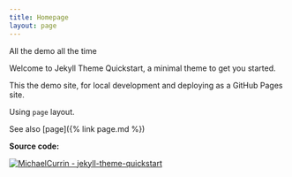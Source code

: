 ```yaml
---
title: Homepage
layout: page
---
```


All the demo all the time

Welcome to Jekyll Theme Quickstart, a minimal theme to get you started.

This the demo site, for local development and deploying as a GitHub Pages site.

Using `page` layout.

See also [page]({% link page.md %})

**Source code:**

[![MichaelCurrin - jekyll-theme-quickstart](https://img.shields.io/static/v1?label=MichaelCurrin&message=jekyll-theme-quickstart&color=blue&logo=github)](https://github.com/MichaelCurrin/jekyll-theme-quickstart)
